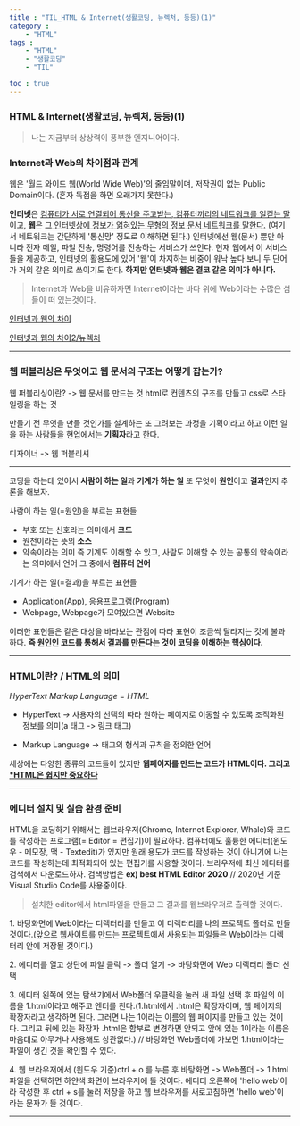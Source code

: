 ```yaml
---
title : "TIL_HTML & Internet(생활코딩, 뉴렉처, 등등)(1)"
category : 
    - "HTML"
tags : 
    - "HTML"
    - "생활코딩"
    - "TIL"

toc : true
---
```

<h3>HTML & Internet(생활코딩, 뉴렉처, 등등)(1)</h3>

>나는 지금부터 상상력이 풍부한 엔지니어이다.

### Internet과 Web의 차이점과 관계

웹은 '월드 와이드 웹(World Wide Web)'의 줄임말이며, 저작권이 없는 Public Domain이다. (혼자 독점을 하면 오래가지 못한다.)

<b>인터넷</b>은 <u>컴퓨터가 서로 연결되어 통신을 주고받는, 컴퓨터끼리의 네트워크를 일컫는 말</u>이고, <b>웹</b>은 <u>그 인터넷상에 정보가 얽혀있는 무형의 정보 문서 네트워크를 말한다.</u> (여기서 네트워크는 간단하게 '통신망' 정도로 이해하면 된다.) 인터넷에선 웹(문서) 뿐만 아니라 전자 메일, 파일 전송, 명령어를 전송하는 서비스가 쓰인다. 현재 웹에서 이 서비스들을 제공하고, 인터넷의 활용도에 있어 '웹'이 차지하는 비중이 워낙 높다 보니 두 단어가 거의 같은 의미로 쓰이기도 한다. <b>하지만 인터넷과 웹은 결코 같은 의미가 아니다.</b>

>Internet과 Web을 비유하자면 Internet이라는 바다 위에 Web이라는 수많은 섬들이 떠 있는것이다.

[인터넷과 웹의 차이](https://www.betterweb.or.kr/blog/%EC%9B%B9%EA%B3%BC-%EC%9B%B9-%EA%B2%80%EC%83%89-%EC%9B%B9%EC%9D%B4%EB%9E%80-%EB%AC%B4%EC%97%87%EC%9D%B8%EA%B0%80/)

[인터넷과 웹의 차이2/뉴렉처](https://www.youtube.com/watch?v=VTqXe3ycOeY&list=PLq8wAnVUcTFUffyIZTTV0LZr1RrfQEuHX&index=2)

---

### 웹 퍼블리싱은 무엇이고 웹 문서의 구조는 어떻게 잡는가?

웹 퍼블리싱이란? -> 웹 문서를 만드는 것
html로 컨텐츠의 구조를 만들고 css로 스타일링을 하는 것

만들기 전 무엇을 만들 것인가를 설계하는 또 그려보는 과정을 기획이라고 하고 이런 일을 하는 사람들을 현업에서는 <b>기획자</b>라고 한다.

디자이너 -> 웹 퍼블리셔

---

코딩을 하는데 있어서 <b>사람이 하는 일</b>과 <b>기계가 하는 일</b> 또 무엇이 <b>원인</b>이고 <b>결과</b>인지 추론을 해보자.

사람이 하는 일(=원인)을 부르는 표현들
- 부호 또는 신호라는 의미에서 <b>코드</b>
- 원천이라는 뜻의 <b>소스</b>
- 약속이라는 의미 즉 기계도 이해할 수 있고, 사람도 이해할 수 있는 공통의 약속이라는 의미에서 언어 그 중에서 <b>컴퓨터 언어</b>

기계가 하는 일(=결과)을 부르는 표현들
- Application(App), 응용프로그램(Program)
- Webpage, Webpage가 모여있으면 Website

이러한 표현들은 같은 대상을 바라보는 관점에 따라 표현이 조금씩 달라지는 것에 불과하다. <b>즉 원인인 코드를 통해서 결과를 만든다는 것이 코딩을 이해하는 핵심이다.</b>

---

### HTML이란? / HTML의 의미

_HyperText Markup Language = HTML_

 - HyperText -> 사용자의 선택의 따라 원하는 페이지로 이동할 수 있도록 조직화된 정보를 의미(a 태그 -> 링크 태그)

 - Markup Language -> 태그의 형식과 규칙을 정의한 언어

세상에는 다양한 종류의 코드들이 있지만 <b>웹페이지를 만드는 코드가 HTML이다. 그리고 <u>*HTML은 쉽지만 중요하다</u></b>

---

### 에디터 설치 및 실습 환경 준비

HTML을 코딩하기 위해서는 웹브라우저(Chrome, Internet Explorer, Whale)와 코드를 작성하는 프로그램(= Editor = 편집기)이 필요하다. 컴퓨터에도 훌륭한 에디터(윈도우 - 메모장, 맥 - Textedit)가 있지만 원래 용도가 코드를 작성하는 것이 아니기에 나는 코드를 작성하는데 최적화되어 있는 편집기를 사용할 것이다. 브라우저에 최신 에디터를 검색해서 다운로드하자. 검색방법은 <b>ex) best HTML Editor 2020</b> // 2020년 기준 Visual Studio Code를 사용중이다.

>설치한 editor에서 html파일을 만들고 그 결과를 웹브라우저로 출력할 것이다.

<p>1. 바탕화면에 Web이라는 디렉터리를 만들고 이 디렉터리를 나의 프로젝트 폴더로 만들 것이다.(앞으로 웹사이트를 만드는 프로젝트에서 사용되는 파일들은 Web이라는 디렉터리 안에 저장될 것이다.)

<p>2. 에디터를 열고 상단에 파일 클릭 -> 폴더 열기 -> 바탕화면에 Web 디렉터리 폴더 선택

<p>3. 에디터 왼쪽에 있는 탐색기에서 Web폴더 우클릭을 눌러 새 파일 선택 후 파일의 이름을 1.html이라고 해주고 엔터를 친다.(1.html에서 .html은 확장자이며, 웹 페이지의 확장자라고 생각하면 된다. 그러면 나는 1이라는 이름의 웹 페이지를 만들고 있는 것이다. 그리고 뒤에 있는 확장자 .html은 함부로 변경하면 안되고 앞에 있는 1이라는 이름은 마음대로 아무거나 사용해도 상관없다.)
// 바탕화면 Web폴더에 가보면 1.html이라는 파일이 생긴 것을 확인할 수 있다.

<p>4. 웹 브라우저에서 (윈도우 기준)ctrl + o 를 누른 후 바탕화면 -> Web폴더 -> 1.html 파일을 선택하면 하얀색 화면이 브라우저에 뜰 것이다. 에디터 오른쪽에 'hello web'이라 작성한 후 ctrl + s를 눌러 저장을 하고 웹 브라우저를 새로고침하면 'hello web'이라는 문자가 뜰 것이다.

---